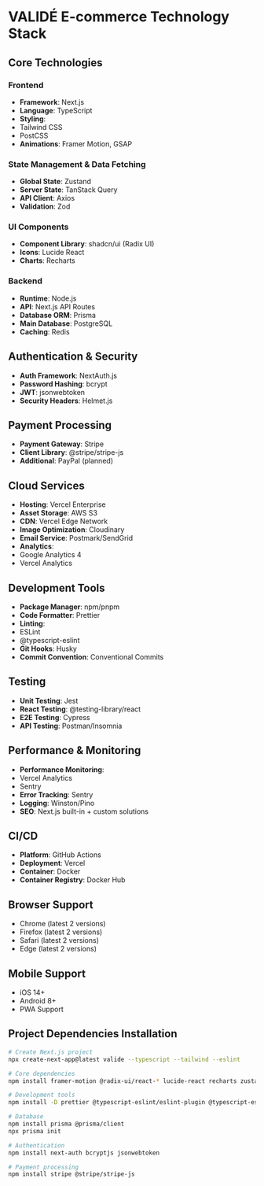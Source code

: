 # VALIDÉ E-commerce Technology Stack

## Core Technologies

### Frontend
- **Framework**: Next.js
- **Language**: TypeScript
- **Styling**: 
 - Tailwind CSS
 - PostCSS
- **Animations**: Framer Motion, GSAP

### State Management & Data Fetching
- **Global State**: Zustand
- **Server State**: TanStack Query
- **API Client**: Axios
- **Validation**: Zod

### UI Components
- **Component Library**: shadcn/ui (Radix UI)
- **Icons**: Lucide React
- **Charts**: Recharts

### Backend
- **Runtime**: Node.js
- **API**: Next.js API Routes
- **Database ORM**: Prisma
- **Main Database**: PostgreSQL
- **Caching**: Redis

## Authentication & Security
- **Auth Framework**: NextAuth.js
- **Password Hashing**: bcrypt
- **JWT**: jsonwebtoken
- **Security Headers**: Helmet.js

## Payment Processing
- **Payment Gateway**: Stripe
- **Client Library**: @stripe/stripe-js
- **Additional**: PayPal (planned)

## Cloud Services
- **Hosting**: Vercel Enterprise
- **Asset Storage**: AWS S3
- **CDN**: Vercel Edge Network
- **Image Optimization**: Cloudinary
- **Email Service**: Postmark/SendGrid
- **Analytics**: 
 - Google Analytics 4
 - Vercel Analytics

## Development Tools
- **Package Manager**: npm/pnpm
- **Code Formatter**: Prettier
- **Linting**: 
 - ESLint
 - @typescript-eslint
- **Git Hooks**: Husky
- **Commit Convention**: Conventional Commits

## Testing
- **Unit Testing**: Jest
- **React Testing**: @testing-library/react
- **E2E Testing**: Cypress
- **API Testing**: Postman/Insomnia

## Performance & Monitoring
- **Performance Monitoring**: 
 - Vercel Analytics
 - Sentry
- **Error Tracking**: Sentry
- **Logging**: Winston/Pino
- **SEO**: Next.js built-in + custom solutions

## CI/CD
- **Platform**: GitHub Actions
- **Deployment**: Vercel
- **Container**: Docker
- **Container Registry**: Docker Hub

## Browser Support
- Chrome (latest 2 versions)
- Firefox (latest 2 versions)
- Safari (latest 2 versions)
- Edge (latest 2 versions)

## Mobile Support
- iOS 14+
- Android 8+
- PWA Support

## Project Dependencies Installation
```bash
# Create Next.js project
npx create-next-app@latest valide --typescript --tailwind --eslint

# Core dependencies
npm install framer-motion @radix-ui/react-* lucide-react recharts zustand @tanstack/react-query zod axios

# Development tools
npm install -D prettier @typescript-eslint/eslint-plugin @typescript-eslint/parser husky

# Database
npm install prisma @prisma/client
npx prisma init

# Authentication
npm install next-auth bcryptjs jsonwebtoken

# Payment processing
npm install stripe @stripe/stripe-js
